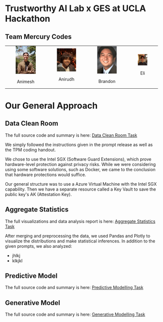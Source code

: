 # Trustworthy AI Lab x GES at UCLA Hackathon

## Team Mercury Codes

<table>
  <tr>
    <td style="padding: 0 35px;">
      <img src="assets/image1.png" alt="Animesh" style="width: 100%;">
      <p align="center">Animesh</p>
    </td>
    <td style="padding: 0 35px;">
      <img src="assets/image4.png" alt="Anirudh" style="width: 100%;">
      <p align="center">Anirudh</p>
    </td>
    <td style="padding: 0 35px;">
        <img src="assets/image2.png" alt="Brandon" style="width: 100%;">
      <p align="center">Brandon</p>
    </td>
    <td style="padding: 0 35px;">
      <img src="assets/image3.png" alt="Eli" style="width: 100%;">
      <p align="center">Eli</p>
    </td>
  </tr>
</table>

# Our General Approach 

## Data Clean Room

The full source code and summary is here: [Data Clean Room Task](https://github.com/akannan05/ges24)

We simply followed the instructions given in the prompt release as well as the TPM coding handout. 

We chose to use the Intel SGX (Software Guard Extensions), which prove hardware-level protection against privacy risks. While we were considering using some software solutions, such as Docker, we came to the conclusion that hardware protections would suffice. 

Our general structure was to use a Azure Virtual Machine with the Intel SGX capability. Then we have a separate resource called a Key Vault to save the public key's AK (Attestation Key). 

## Aggregate Statistics

The full visualizations and data analysis report is here: [Aggregate Statistics Task](https://github.com/akannan05/ges24)

After merging and preprocessing the data, we used Pandas and Plotly to visualize the distributions and make statistical inferences. In addition to the given prompts, we also analyzed:
- jhlkj
- klkjkl

## Predictive Model

The full source code and summary is here: [Predictive Modelling Task](https://github.com/akannan05/ges24)

## Generative Model

The full source code and summary is here: [Generative Modelling Task](https://github.com/akannan05/ges24)
